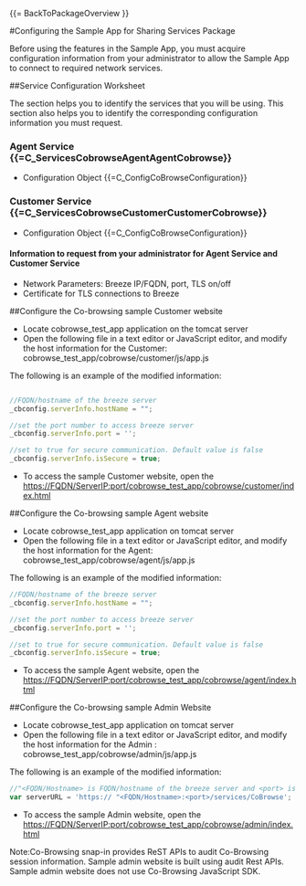 {{= BackToPackageOverview }}

#Configuring the Sample App for Sharing Services Package

Before using the features in the Sample App, you must acquire configuration information from your administrator to allow the Sample App to connect to required network services.


##Service Configuration Worksheet

The section helps you to identify the services that you will be using. This section also helps you to identify the corresponding configuration information you must request. 

### Agent Service {{=C_ServicesCobrowseAgentAgentCobrowse}}

* Configuration Object {{=C_ConfigCoBrowseConfiguration}}  

### Customer Service {{=C_ServicesCobrowseCustomerCustomerCobrowse}}

* Configuration Object {{=C_ConfigCoBrowseConfiguration}} 

#### Information to request from your administrator for Agent Service and Customer Service

* Network&nbsp;Parameters: Breeze IP/FQDN, port, TLS on/off
* Certificate for TLS connections to Breeze

##Configure the Co-browsing sample Customer website

+ Locate cobrowse_test_app application on the tomcat server
+ Open the following file in a text editor or JavaScript editor, and modify the host information for the Customer:
cobrowse_test_app/cobrowse/customer/js/app.js

The following is an example of the modified information:

``` javascript

//FQDN/hostname of the breeze server
_cbconfig.serverInfo.hostName = "";

//set the port number to access breeze server 
_cbconfig.serverInfo.port = '';

//set to true for secure communication. Default value is false 
_cbconfig.serverInfo.isSecure = true;
```

+ To access the sample Customer website, open the  <https://FQDN/ServerIP:port/cobrowse_test_app/cobrowse/customer/index.html>

##Configure the Co-browsing sample Agent website

+ Locate cobrowse_test_app application on tomcat server
+ Open the following file in a text editor or JavaScript editor, and modify the host information for the Agent:
cobrowse_test_app/cobrowse/agent/js/app.js

The following is an example of the modified information:

``` javascript
//FQDN/hostname of the breeze server
_cbconfig.serverInfo.hostName = "";

//set the port number to access breeze server 
_cbconfig.serverInfo.port = '';

//set to true for secure communication. Default value is false 
_cbconfig.serverInfo.isSecure = true;
```

+ To access the sample Agent website, open the  <https://FQDN/ServerIP:port/cobrowse_test_app/cobrowse/agent/index.html>


##Configure the Co-browsing sample Admin Website

+ Locate cobrowse_test_app application on tomcat server
+ Open the following file in a text editor or JavaScript editor, and modify the host information for the Admin :
cobrowse_test_app/cobrowse/admin/js/app.js

The following is an example of the modified information:

``` javascript
//"<FQDN/Hostname> is FQDN/hostname of the breeze server and <port> is the port number to access the breeze server
var serverURL = 'https:// "<FQDN/Hostname>:<port>/services/CoBrowse';
```

+ To access the sample Admin website, open the  <https://FQDN/ServerIP:port/cobrowse_test_app/cobrowse/admin/index.html>

<p class="av-note"><span>Note:</span>Co-Browsing snap-in provides ReST APIs to audit Co-Browsing session information.
Sample admin website is built using audit Rest APIs. Sample admin website does not use Co-Browsing JavaScript SDK.
</p>

